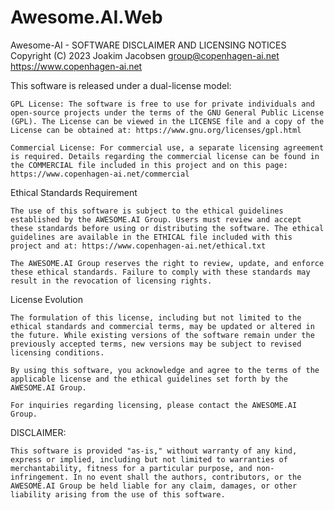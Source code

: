 # Awesome.AI.Web
  
Awesome-AI - SOFTWARE DISCLAIMER AND LICENSING NOTICES
Copyright (C) 2023 Joakim Jacobsen <group@copenhagen-ai.net>  
https://www.copenhagen-ai.net  
    
This software is released under a dual-license model:  
  
	GPL License: The software is free to use for private individuals and open-source projects under the terms of the GNU General Public License (GPL). The License can be viewed in the LICENSE file and a copy of the License can be obtained at: https://www.gnu.org/licenses/gpl.html  
  
	Commercial License: For commercial use, a separate licensing agreement is required. Details regarding the commercial license can be found in the COMMERCIAL file included in this project and on this page: https://www.copenhagen-ai.net/commercial  
  
Ethical Standards Requirement  
  
	The use of this software is subject to the ethical guidelines established by the AWESOME.AI Group. Users must review and accept these standards before using or distributing the software. The ethical guidelines are available in the ETHICAL file included with this project and at: https://www.copenhagen-ai.net/ethical.txt  
  
	The AWESOME.AI Group reserves the right to review, update, and enforce these ethical standards. Failure to comply with these standards may result in the revocation of licensing rights.  
  
License Evolution  
  
	The formulation of this license, including but not limited to the ethical standards and commercial terms, may be updated or altered in the future. While existing versions of the software remain under the previously accepted terms, new versions may be subject to revised licensing conditions.  
  
	By using this software, you acknowledge and agree to the terms of the applicable license and the ethical guidelines set forth by the AWESOME.AI Group.  
  
	For inquiries regarding licensing, please contact the AWESOME.AI Group.  
  
DISCLAIMER:  

	This software is provided "as-is," without warranty of any kind, express or implied, including but not limited to warranties of merchantability, fitness for a particular purpose, and non-infringement. In no event shall the authors, contributors, or the AWESOME.AI Group be held liable for any claim, damages, or other liability arising from the use of this software.  
